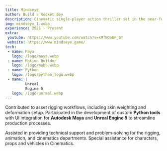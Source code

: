 ```yaml
---
title: Mindseye
author: Build a Rocket Boy
description: Cinematic single-player action thriller set in the near-future city of Redrock, with high-speed driving and explosive combat from director Leslie Benzies.
img: mindseye_1.webp
experience: 2021 - Present
extra:
 youtube: https://www.youtube.com/watch?v=kMfNQobF_bY
 website: https://www.mindseye.game/
tech:
 - name: Maya
   logo: /logo/maya.webp
 - name: Motion Builder
   logo: /logo/mobu.webp
 - name: Python
   logo: /logo/python_logo.webp
 - name: |
         Unreal
         Engine 5
   logo: /logo/unreal.webp
---
```


Contributed to asset rigging workflows, including skin weighting and deformation setup. Participated in the development of custom **Python tools** with UI integration for **Autodesk Maya** and **Unreal Engine 5** to streamline production processes.

Assisted in providing technical support and problem-solving for the rigging, animation, and cinematics departments. Special assistance for characters, props and vehicles in Cinematics.